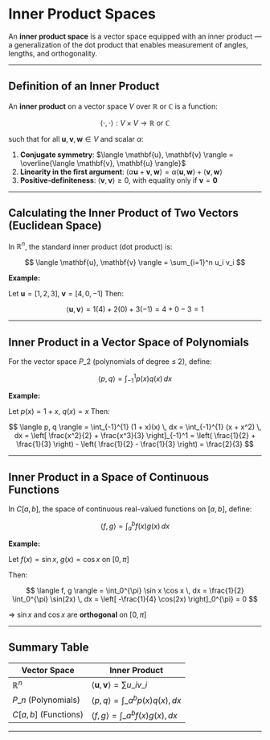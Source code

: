 # **Inner Product Spaces**

An **inner product space** is a vector space equipped with an inner product — a generalization of the dot product 
that enables measurement of angles, lengths, and orthogonality.

---

## **Definition of an Inner Product**

An **inner product** on a vector space $V$ over $`\mathbb{R}`$ or $`\mathbb{C}`$ is a function:

$$
\langle \cdot, \cdot \rangle : V \times V \to \mathbb{R} \ \text{or} \ \mathbb{C}
$$

such that for all $`\mathbf{u}, \mathbf{v}, \mathbf{w} \in V`$ and scalar $`\alpha`$:

1. **Conjugate symmetry**: $`\langle \mathbf{u}, \mathbf{v} \rangle = \overline{\langle \mathbf{v}, \mathbf{u} \rangle}`$
2. **Linearity in the first argument**: $`\langle \alpha \mathbf{u} + \mathbf{v}, \mathbf{w} \rangle = \alpha \langle \mathbf{u}, \mathbf{w} \rangle + \langle \mathbf{v}, \mathbf{w} \rangle`$
3. **Positive-definiteness**: $`\langle \mathbf{v}, \mathbf{v} \rangle \ge 0`$, with equality only if $`\mathbf{v} = \mathbf{0}`$

---

##  **Calculating the Inner Product of Two Vectors (Euclidean Space)**

In $`\mathbb{R}^n`$, the standard inner product (dot product) is:

$$
\langle \mathbf{u}, \mathbf{v} \rangle = \sum_{i=1}^n u_i v_i
$$

**Example:**

Let $`\mathbf{u} = [1, 2, 3]`$, $`\mathbf{v} = [4, 0, -1]`$
Then:

$$
\langle \mathbf{u}, \mathbf{v} \rangle = 1(4) + 2(0) + 3(-1) = 4 + 0 - 3 = 1
$$

---

##  **Inner Product in a Vector Space of Polynomials**

For the vector space $`P\_2`$ (polynomials of degree ≤ 2), define:

$$
\langle p, q \rangle = \int_{-1}^{1} p(x) q(x) \, dx
$$

**Example:**

Let $`p(x) = 1 + x`$, $`q(x) = x`$
Then:

$$
\langle p, q \rangle = \int_{-1}^{1} (1 + x)(x) \, dx
= \int_{-1}^{1} (x + x^2) \, dx
= \left[ \frac{x^2}{2} + \frac{x^3}{3} \right]_{-1}^1
= \left( \frac{1}{2} + \frac{1}{3} \right) - \left( \frac{1}{2} - \frac{1}{3} \right) = \frac{2}{3}
$$

---

##  **Inner Product in a Space of Continuous Functions**

In $`C[a, b]`$, the space of continuous real-valued functions on $`[a, b]`$, define:

$$
\langle f, g \rangle = \int_a^b f(x) g(x) \, dx
$$

**Example:**

Let $`f(x) = \sin x`$, $`g(x) = \cos x`$ on $`[0, \pi]`$

Then:

$$
\langle f, g \rangle = \int_0^{\pi} \sin x \cos x \, dx
= \frac{1}{2} \int_0^{\pi} \sin(2x) \, dx
= \left[ -\frac{1}{4} \cos(2x) \right]_0^{\pi} = 0
$$

$`\Rightarrow`$ $`\sin x`$ and $`\cos x`$ are **orthogonal** on $`[0, \pi]`$

---

##  **Summary Table**

| Vector Space          | Inner Product                                           |
| --------------------- | ------------------------------------------------------- |
| $`\mathbb{R}^n`$      | $`\langle \mathbf{u}, \mathbf{v} \rangle = \sum u\_i v\_i`$ |
| $`P\_n`$ (Polynomials) | $`\langle p, q \rangle = \int\_a^b p(x) q(x) , dx`$      |
| $`C[a,b]`$ (Functions) | $`\langle f, g \rangle = \int\_a^b f(x) g(x) , dx`$      |

---
